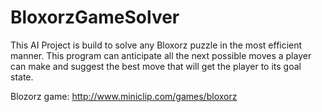 # BloxorzGameSolver
This AI Project is build to solve any Bloxorz puzzle in the most efficient manner. This program can anticipate all the next possible moves a player can make and suggest the best move that will get the player to its goal state. 

Blozorz game: http://www.miniclip.com/games/bloxorz
